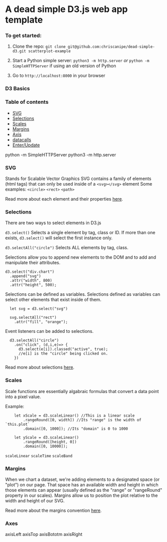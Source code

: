 # A dead simple D3.js web app template

### To get started:

1. Clone the repo:
  `git clone git@github.com:chriscanipe/dead-simple-d3.git scatterplot-example`

2. Start a Python simple server:
  `python3 -m http.server`
  *or*
  `python -m SimpleHTTPServer` if using an old version of Python

3. Go to `http://localhost:8000` in your browser




### D3 Basics


###  Table of contents

- [SVG](#SVG)
- [Selections](#selections)
- [Scales](#scales)
- [Margins](#margins)
- [Axis](#axis)
- [datacalls](#datacalls)
- [Enter/Update](#enterupdate)





python -m SimpleHTTPServer
python3 -m http.server

### SVG
Stands for Scalable Vector Graphics
SVG contains a family of elements (html tags) that can only be used inside of a `<svg></svg>` element
Some examples:
`<circle>`
`<rect>`
`<path>`

Read more about each element and their properties [here](https://developer.mozilla.org/en-US/docs/Web/SVG/Tutorial/Basic_Shapes).


### Selections
There are two ways to select elements in D3.js

`d3.select()`
Selects a single element by tag, class or ID. If more than one exists, `d3.select()` will select the first instance only.

`d3.selectAll("circle")`
Selects ALL elements by tag, class.

Selections allow you to append new elements to the DOM and to add and manipulate their attributes.

```
d3.select("div.chart")
  .append("svg")
  .attr("width", 800)
  .attr("height", 500);     
```

Selections can be defined as variables. Selections defined as variables can select other elements that exist inside of them.

```
  let svg = d3.select("svg")

  svg.selectAll("rect")
    .attr("fill", "orange");
```

Event listeners can be added to selections.

```
  d3.selectAll("circle")
    .on("click", (d,i,e)=> {
      d3.select(e[i]).classed("active", true);
      //e[i] is the "circle" being clicked on.
    })
```

Read more about selections [here](https://website.education.wisc.edu/~swu28/d3t/concept.html).



### Scales

Scale functions are essentially algabraic formulas that convert a data point into a pixel value.

Example:
```
    let xScale = d3.scaleLinear() //This is a linear scale
        .rangeRound([0, width]) //Its "range" is the width of `this.plot`
        .domain([0, 1000]); //Its "domain" is 0 to 1000

    let yScale = d3.scaleLinear()
        .rangeRound([height, 0])
        .domain([0, 10000]);
```

`scaleLinear`
`scaleTime`
`scaleBand`


### Margins

When we chart a dataset, we're adding elements to a designated space (or "plot") on our page. That space has an available width and height in which those elements can appear (usually defined as the "range" or "rangeRound" property in our scales). Margins allow us to position the plot relative to the width and height of our SVG.

Read more about the margins convention [here](https://bl.ocks.org/mbostock/3019563).



### Axes
axisLeft
axisTop
axisBototm
axisRight

